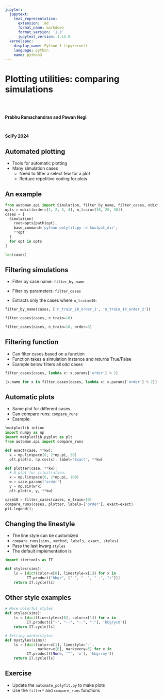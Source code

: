 ```yaml
---
jupyter:
  jupytext:
    text_representation:
      extension: .md
      format_name: markdown
      format_version: '1.3'
      jupytext_version: 1.14.5
  kernelspec:
    display_name: Python 3 (ipykernel)
    language: python
    name: python3
---
```


<!-- #region slideshow={"slide_type": "slide"} -->
# Plotting utilities: comparing simulations

<br/>
<br/>

**Prabhu Ramachandran and Pawan Negi**

<br/>

**SciPy 2024**


<!-- #endregion -->

<!-- #region slideshow={"slide_type": "slide"} -->
## Automated plotting

- Tools for automatic plotting
- Many simulation cases
  - Need to filter a select few for a plot
  - Reduce repetitive coding for plots

<!-- #endregion -->

<!-- #region slideshow={"slide_type": "slide"} -->
## An example
<!-- #endregion -->
```python
from automan.api import Simulation, filter_by_name, filter_cases, mdict, opts2path
opts = mdict(order=[1, 2, 3, 4], n_train=[10, 20, 30])
cases = [
  Simulation(
    root=opts2path(opt),
    base_command='python polyfit.py -d $output_dir',
    **opt
  )
  for opt in opts
]
```

```python
len(cases)
```

<!-- #region slideshow={"slide_type": "slide"} -->
## Filtering simulations

- Filter by case name: `filter_by_name`

- Filter by parameters: `filter_cases`

- Extracts only the cases where `n_train=10`:

<!-- #endregion -->


```python
filter_by_name(cases, ['n_train_10_order_1', 'n_train_10_order_2'])
```

```python
filter_cases(cases, n_train=10)
```

```python
filter_cases(cases, n_train=10, order=3)
```

<!-- #region slideshow={"slide_type": "slide"} -->
## Filtering function

- Can filter cases based on a function
- Function takes a simulation instance and returns True/False
- Example below filters all odd cases
<!-- #endregion -->


```python
filter_cases(cases, lambda x: x.params['order'] % 2)
```

```python
[x.name for x in filter_cases(cases, lambda x: x.params['order'] % 2)]
```


<!-- #region slideshow={"slide_type": "slide"} -->
## Automatic plots

- Same plot for different cases
- Can compare runs: `compare_runs`
- Example:

<!-- #endregion -->

```python
%matplotlib inline
import numpy as np
import matplotlib.pyplot as plt
from automan.api import compare_runs
```

```python
def exact(case, **kw):
  x = np.linspace(0, 2*np.pi, 20)
  plt.plot(x, np.cos(x), label='Exact', **kw)

def plotter(case, **kw):
  # A plot for illustration.
  x = np.linspace(0, 2*np.pi, 100)
  w = case.params['order']
  y = np.sin(w*x)
  plt.plot(x, y, **kw)
```

```python
case10 = filter_cases(cases, n_train=10)
compare_runs(cases, plotter, labels=['order'], exact=exact)
plt.legend();
```

<!-- #region slideshow={"slide_type": "slide"} -->
## Changing the linestyle

- The line style can be customized
- `compare_runs(sims, method, labels, exact, styles)`
- Pass the last kwarg `styles`
- The default implementation is

<!-- #endregion -->

```python
import itertools as IT

def styles(sims):
    ls = [dict(color=x[0], linestyle=x[1]) for x in
          IT.product("kbgr", ["-", "--", "-.", ":"])]
    return IT.cycle(ls)
```
<!-- #region slideshow={"slide_type": "slide"} -->
## Other style examples

<!-- #endregion -->


```python
# More colorful styles
def styles(sims):
    ls = [dict(linestyle=x[0], color=x[1]) for x in
          IT.product(["-", "--", "-.", ":"], 'kbgrycm')]
    return IT.cycle(ls)
```

```python
# Setting markerstyles
def mystyles(sims):
    ls = [dict(color=x[1], linestyle='-',
               marker=x[0], markevery=5) for x in
          IT.product([None, '^', 'o'], 'kbgrcmy')]
    return IT.cycle(ls)

```

<!-- #region slideshow={"slide_type": "slide"} -->
## Exercise

- Update the `automate_polyfit.py` to make plots
- Use the `filter*` and `compare_runs` functions
<!-- #endregion -->
